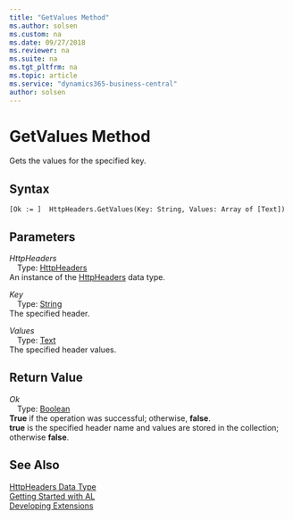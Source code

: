 ```yaml
---
title: "GetValues Method"
ms.author: solsen
ms.custom: na
ms.date: 09/27/2018
ms.reviewer: na
ms.suite: na
ms.tgt_pltfrm: na
ms.topic: article
ms.service: "dynamics365-business-central"
author: solsen
---
```

[//]: # (START>DO_NOT_EDIT)
[//]: # (IMPORTANT:Do not edit any of the content between here and the END>DO_NOT_EDIT.)
[//]: # (Any modifications should be made in the .resx files in the ModernDev repo.)
# GetValues Method
Gets the values for the specified key.

## Syntax
```
[Ok := ]  HttpHeaders.GetValues(Key: String, Values: Array of [Text])
```
## Parameters
*HttpHeaders*  
&emsp;Type: [HttpHeaders](httpheaders-data-type.md)  
An instance of the [HttpHeaders](httpheaders-data-type.md) data type.  

*Key*  
&emsp;Type: [String](string-data-type.md)  
The specified header.
        
*Values*  
&emsp;Type: [Text](text-data-type.md)  
The specified header values.  


## Return Value
*Ok*  
&emsp;Type: [Boolean](boolean-data-type.md)  
**True** if the operation was successful; otherwise, **false**.  
**true** is the specified header name and values are stored in the collection; otherwise **false**.  


[//]: # (IMPORTANT: END>DO_NOT_EDIT)
## See Also
[HttpHeaders Data Type](httpheaders-data-type.md)  
[Getting Started with AL](../devenv-get-started.md)  
[Developing Extensions](../devenv-dev-overview.md)
